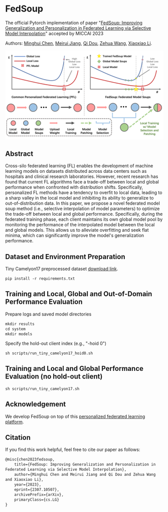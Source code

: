 # FedSoup
The official Pytorch implementation of paper "[FedSoup: Improving Generalization and Personalization in Federated Learning via Selective Model Interpolation](https://arxiv.org/abs/2307.10507)" accepted by MICCAI 2023

Authors: [Minghui Chen](https://chenminghui.com/), [Meirui Jiang](https://meiruijiang.github.io/MeiruiJiang/), [Qi Dou](https://www.cse.cuhk.edu.hk/~qdou/), [Zehua Wang](https://www.cse.cuhk.edu.hk/~qdou/), [Xiaoxiao Li](https://xxlya.github.io/xiaoxiao/).

![FedSoup](/img/FedSoupFramework.png)

## Abstract
Cross-silo federated learning (FL) enables the development of machine learning models on datasets distributed across data centers such as hospitals and clinical research laboratories. However, recent research has found that current FL algorithms face a trade-off between local and global performance when confronted with distribution shifts. Specifically, personalized FL methods have a tendency to overfit to local data, leading to a sharp valley in the local model and inhibiting its ability to generalize to out-of-distribution data. In this paper, we propose a novel federated model soup method (i.e., selective interpolation of model parameters) to optimize the trade-off between local and global performance. Specifically, during the federated training phase, each client maintains its own global model pool by monitoring the performance of the interpolated model between the local and global models. This allows us to alleviate overfitting and seek flat minima, which can significantly improve the model's generalization performance.

## Dataset and Environment Preparation

Tiny Camelyon17 preprocessed dataset [download link](https://drive.google.com/file/d/1vFMEkm_l6_8KiPOayndbPEDgrek-_eZS/view?usp=drive_link).

```
pip install -r requirements.txt
```

## Training and Local, Global and Out-of-Domain Performance Evaluation
Prepare logs and saved model directories
```
mkdir results
cd system
mkdir models
```

Specify the hold-out client index (e.g., "-hoid 0")
```
sh scripts/run_tiny_camelyon17_hoid0.sh
```

## Training and Local and Global Performance Evaluation (no hold-out client)

```
sh scripts/run_tiny_camelyon17.sh
```

## Acknowledgement
We develop FedSoup on top of this [personalized federated learning platform](https://github.com/TsingZ0/PFL-Non-IID).

## Citation
If you find this work helpful, feel free to cite our paper as follows:
```
@misc{chen2023fedsoup,
    title={FedSoup: Improving Generalization and Personalization in Federated Learning via Selective Model Interpolation},
    author={Minghui Chen and Meirui Jiang and Qi Dou and Zehua Wang and Xiaoxiao Li},
    year={2023},
    eprint={2307.10507},
    archivePrefix={arXiv},
    primaryClass={cs.LG}
}
```
